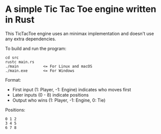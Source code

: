 # A simple Tic Tac Toe engine written in Rust
This TicTacToe engine uses an minimax implementation and doesn't use any extra dependencies.

To build and run the program:
```
cd src
rustc main.rs
./main           <= For Linux and macOS
./main.exe       <= For Windows
```

Format:
- First input (1: Player, -1: Engine) indicates who moves first
- Later inputs (0 - 8) indicate positions
- Output who wins (1: Player, -1: Engine, 0: Tie)

Positions:
```
0 1 2
3 4 5
6 7 8
```
